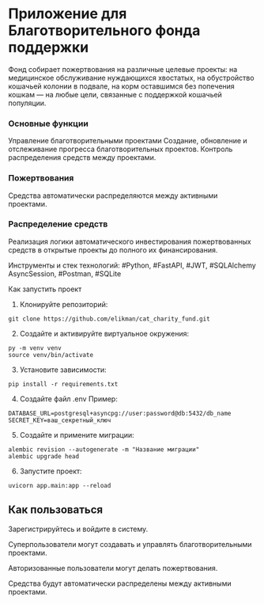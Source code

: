 # Приложение для Благотворительного фонда поддержки
Фонд собирает пожертвования на различные целевые проекты: на медицинское обслуживание нуждающихся хвостатых, на обустройство кошачьей колонии в подвале, на корм оставшимся без попечения кошкам — на любые цели, связанные с поддержкой кошачьей популяции.


### Основные функции
Управление благотворительными проектами
Создание, обновление и отслеживание прогресса благотворительных проектов. Контроль распределения средств между проектами.

### Пожертвования
Средства автоматически распределяются между активными проектами.

### Распределение средств
Реализация логики автоматического инвестирования пожертвованных средств в открытые проекты до полного их финансирования.


Инструменты и стек технологий: #Python, #FastAPI, #JWT, #SQLAlchemy AsyncSession, #Postman, #SQLite

Как запустить проект
1. Клонируйте репозиторий:
```
git clone https://github.com/elikman/cat_charity_fund.git
```
2. Создайте и активируйте виртуальное окружения:
```
py -m venv venv
source venv/bin/activate
```
3. Установите зависимости:
```
pip install -r requirements.txt
```
4. Создайте файл .env
Пример:
```
DATABASE_URL=postgresql+asyncpg://user:password@db:5432/db_name
SECRET_KEY=ваш_секретный_ключ
```
5. Создайте и примените миграции:
```
alembic revision --autogenerate -m "Название миграции"
alembic upgrade head
``` 
6. Запустите проект:
```
uvicorn app.main:app --reload
``` 

## Как пользоваться
Зарегистрируйтесь и войдите в систему.

Суперпользователи могут создавать и управлять благотворительными проектами.

Авторизованные пользователи могут делать пожертвования.

Средства будут автоматически распределены между активными проектами.